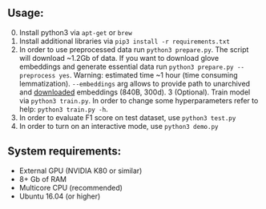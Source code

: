Usage:
-
0. Install python3 via `apt-get` or `brew`
1. Install additional libraries via `pip3 install -r requirements.txt`
2. In order to use preprocessed data run `python3 prepare.py`. The script will download ~1.2Gb of data. If you want to download glove embeddings and generate essential data run `python3 prepare.py --preprocess yes`. Warning: estimated time ~1 hour (time consuming lemmatization). `--embeddings` arg allows to provide path to unarchived and [downloaded](https://nlp.stanford.edu/projects/glove/) embeddings (840B, 300d).
3 (Optional). Train model via `python3 train.py`. In order to change some hyperparameters refer to help: `python3 train.py -h`.
4. In order to evaluate F1 score on test dataset, use `python3 test.py`
5. In order to turn on an interactive mode, use `python3 demo.py`


System requirements:
- 
- External GPU (NVIDIA K80 or similar)
- 8+ Gb of RAM
- Multicore CPU (recommended)
- Ubuntu 16.04 (or higher)

